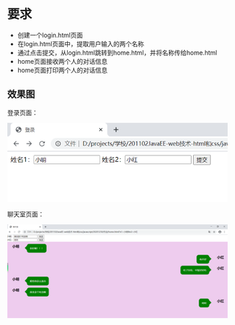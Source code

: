 # 要求
- 创建一个login.html页面
- 在login.html页面中，提取用户输入的两个名称
- 通过点击提交，从login.html跳转到home.html，并将名称传给home.html
- home页面接收两个人的对话信息
- home页面打印两个人的对话信息

## 效果图
登录页面：

![](./login.png)

聊天室页面：

![](./home.png)
